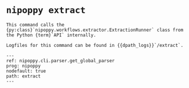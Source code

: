 # `nipoppy extract`

```{note}
This command calls the {py:class}`nipoppy.workflows.extractor.ExtractionRunner` class from the Python {term}`API` internally.

Logfiles for this command can be found in {{dpath_logs}}`/extract`.
```

```{argparse}
---
ref: nipoppy.cli.parser.get_global_parser
prog: nipoppy
nodefault: true
path: extract
---
```
